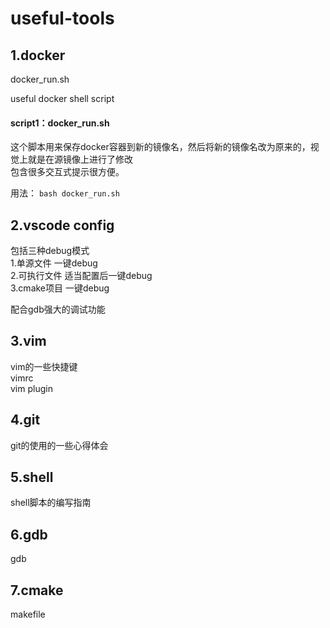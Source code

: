 # useful-tools
## 1.docker
docker_run.sh

useful docker shell script

#### script1：docker_run.sh
这个脚本用来保存docker容器到新的镜像名，然后将新的镜像名改为原来的，视觉上就是在源镜像上进行了修改    
包含很多交互式提示很方便。

用法：
`bash docker_run.sh`

## 2.vscode config

包括三种debug模式   
1.单源文件   一键debug   
2.可执行文件  适当配置后一键debug   
3.cmake项目 一键debug   
 
配合gdb强大的调试功能


## 3.vim
vim的一些快捷键   
vimrc   
vim plugin    

## 4.git
git的使用的一些心得体会

## 5.shell
shell脚本的编写指南

## 6.gdb
gdb

## 7.cmake
makefile
